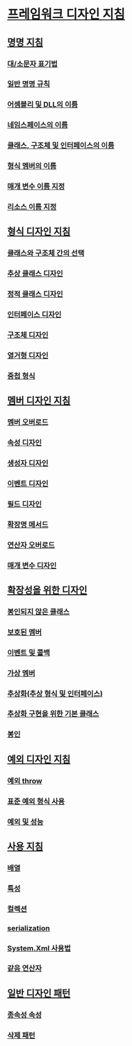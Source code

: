 # [프레임워크 디자인 지침](index.md)
## [명명 지침](naming-guidelines.md)
### [대/소문자 표기법](capitalization-conventions.md)
### [일반 명명 규칙](general-naming-conventions.md)
### [어셈블리 및 DLL의 이름](names-of-assemblies-and-dlls.md)
### [네임스페이스의 이름](names-of-namespaces.md)
### [클래스, 구조체 및 인터페이스의 이름](names-of-classes-structs-and-interfaces.md)
### [형식 멤버의 이름](names-of-type-members.md)
### [매개 변수 이름 지정](naming-parameters.md)
### [리소스 이름 지정](naming-resources.md)
## [형식 디자인 지침](type.md)
### [클래스와 구조체 간의 선택](choosing-between-class-and-struct.md)
### [추상 클래스 디자인](abstract-class.md)
### [정적 클래스 디자인](static-class.md)
### [인터페이스 디자인](interface.md)
### [구조체 디자인](struct.md)
### [열거형 디자인](enum.md)
### [중첩 형식](nested-types.md)
## [멤버 디자인 지침](member.md)
### [멤버 오버로드](member-overloading.md)
### [속성 디자인](property.md)
### [생성자 디자인](constructor.md)
### [이벤트 디자인](event.md)
### [필드 디자인](field.md)
### [확장명 메서드](extension-methods.md)
### [연산자 오버로드](operator-overloads.md)
### [매개 변수 디자인](parameter-design.md)
## [확장성을 위한 디자인](designing-for-extensibility.md)
### [봉인되지 않은 클래스](unsealed-classes.md)
### [보호된 멤버](protected-members.md)
### [이벤트 및 콜백](events-and-callbacks.md)
### [가상 멤버](virtual-members.md)
### [추상화(추상 형식 및 인터페이스)](abstractions-abstract-types-and-interfaces.md)
### [추상화 구현을 위한 기본 클래스](base-classes-for-implementing-abstractions.md)
### [봉인](sealing.md)
## [예외 디자인 지침](exceptions.md)
### [예외 throw](exception-throwing.md)
### [표준 예외 형식 사용](using-standard-exception-types.md)
### [예외 및 성능](exceptions-and-performance.md)
## [사용 지침](usage-guidelines.md)
### [배열](arrays.md)
### [특성](attributes.md)
### [컬렉션](guidelines-for-collections.md)
### [serialization](serialization.md)
### [System.Xml 사용법](system-xml-usage.md)
### [같음 연산자](equality-operators.md)
## [일반 디자인 패턴](common-design-patterns.md)
### [종속성 속성](dependency-properties.md)
### [삭제 패턴](dispose-pattern.md)
